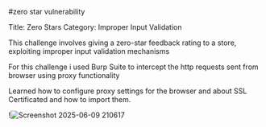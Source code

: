 #zero star vulnerability

Title: Zero Stars
Category: Improper Input Validation

This challenge involves giving a zero-star feedback rating to a store, exploiting improper input validation mechanisms

For this challenge i used Burp Suite to intercept the http requests sent from browser using proxy functionality

Learned how to configure proxy settings for the browser and about SSL Certificated and how to import them.

!![Screenshot 2025-06-09 210617](https://github.com/user-attachments/assets/21f4ccbe-44d5-4f97-a749-d48c3fa78f69)
